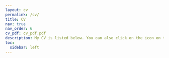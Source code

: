 ```yaml
---
layout: cv
permalink: /cv/
title: CV
nav: true
nav_order: 6
cv_pdf: cv_pdf.pdf
description: My CV is listed below. You can also click on the icon on the upper right to download my Resume.
toc:
  sidebar: left
---
```

